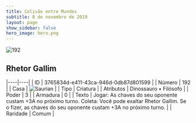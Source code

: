 ```yaml
---
title: Colisão entre Mundos
subtitle: 8 de novembro de 2019
layout: page
show_sidebar: false
hero_image: hero.png
---
```


![192](https://cdn.keyforgegame.com/media/card_front/pt/452_192_9R3728QW3GXW_pt.png)

## Rhetor Gallim

|----|----|
| ID | 3765834d-e411-43ca-946d-0db87d801599 |
| Número | 192 |
| Casa | ![Saurian](https://archonarcana.com/images/thumb/9/9e/Saurian_P.png/22px-Saurian_P.png "Sauro") |
| Tipo | Criatura |
| Atributos | Dinossauro • Filósofo |
| Poder | 3 |
| Armadura | 0 |
| Texto | Jogar: As chaves do seu oponente custam +3A no próximo turno.  Coleta: Você pode exaltar Rhetor Gallim. Se o fizer, as chaves do seu oponente custam +3A no próximo turno. |
| Raridade | Comum |

